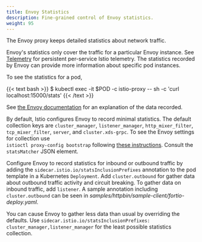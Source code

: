 ```yaml
---
title: Envoy Statistics
description: Fine-grained control of Envoy statistics.
weight: 95
---
```


The Envoy proxy keeps detailed statistics about network traffic.

Envoy's statistics only cover the traffic for a particular Envoy instance.  See
[Telemetry](/docs/tasks/telemetry/) for persistent per-service Istio telemetry.  The
statistics recorded by Envoy can provide more information about specific pod instances.

To see the statistics for a pod,

{{< text bash >}}
$ kubectl exec -it $POD  -c istio-proxy  -- sh -c 'curl localhost:15000/stats'
{{< /text >}}

See [the Envoy documentation](https://www.envoyproxy.io/docs/envoy/latest/configuration/cluster_manager/cluster_stats) for an explanation of the data recorded.

By default, Istio configures Envoy to record minimal statistics.  The default collection
keys are `cluster_manager`, `listener_manager`, `http_mixer_filter`, `tcp_mixer_filter`, `server`, and `cluster.xds-grpc`.  To see the Envoy settings for collection use  
`istioctl proxy-config bootstrap` following [these instructions](https://istio.io/help/ops/traffic-management/proxy-cmd/).
Consult the `statsMatcher` JSON element.

Configure Envoy to record statistics for inbound or outbound traffic by adding the
`sidecar.istio.io/statsInclusionPrefixes` annotation to the pod template in a Kubernetes `Deployment`.
Add `cluster.outbound` for gather data about outbound traffic activity and circuit breaking.
To gather data on inbound traffic, add `listener`.  A sample annotation including `cluster.outbound`
can be seen in _samples/httpbin/sample-client/fortio-deploy.yaml_.

You can cause Envoy to gather less data than usual by overriding the defaults.  Use
`sidecar.istio.io/statsInclusionPrefixes: cluster_manager,listener_manager` for the least possible statistics
collection.
